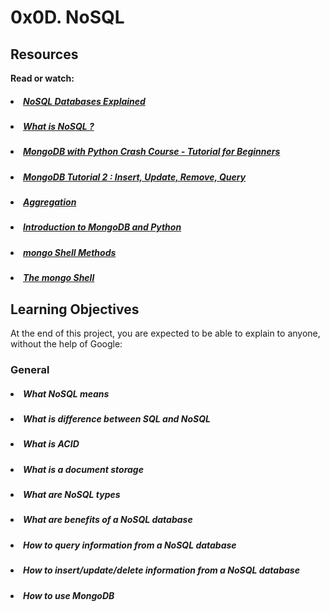 # 0x0D. NoSQL

## Resources

<b>Read or watch:</b>

##### <li>[NoSQL Databases Explained](https://intranet.hbtn.io/rltoken/Vyx71sOlnw-ovIEiGB8L6w)</li>
##### <li>[What is NoSQL ?](https://intranet.hbtn.io/rltoken/8VpibJeEpPIdt9VGxXx5EQ)</li>
##### <li>[MongoDB with Python Crash Course - Tutorial for Beginners](https://intranet.hbtn.io/rltoken/8wsp1YBvkmbmPzdhtjI1uQ)</li>
##### <li>[MongoDB Tutorial 2 : Insert, Update, Remove, Query](https://intranet.hbtn.io/rltoken/j8Km9rDeAfwz2D3sSoqmHQ)</li>
##### <li>[Aggregation](https://intranet.hbtn.io/rltoken/LvWSSDCTxMWY5dMJQVwd6g)</li>
##### <li>[Introduction to MongoDB and Python](https://intranet.hbtn.io/rltoken/Voj4w7WCWEoXh5BCBJuiow)</li>
##### <li>[mongo Shell Methods](https://intranet.hbtn.io/rltoken/TgwNw5Ncz00kKw1Cls6jHg)</li>
##### <li>[The mongo Shell](https://intranet.hbtn.io/rltoken/J1D8scfnZ7Vdh9c28VrMMQ)</li>

## Learning Objectives

At the end of this project, you are expected to be able to explain to anyone, without the help of Google:
### General

##### <li>What NoSQL means</li>
##### <li>What is difference between SQL and NoSQL</li>
##### <li>What is ACID</li>
##### <li>What is a document storage</li>
##### <li>What are NoSQL types</li>
##### <li>What are benefits of a NoSQL database</li>
##### <li>How to query information from a NoSQL database</li>
##### <li>How to insert/update/delete information from a NoSQL database</li>
##### <li>How to use MongoDB</li>
